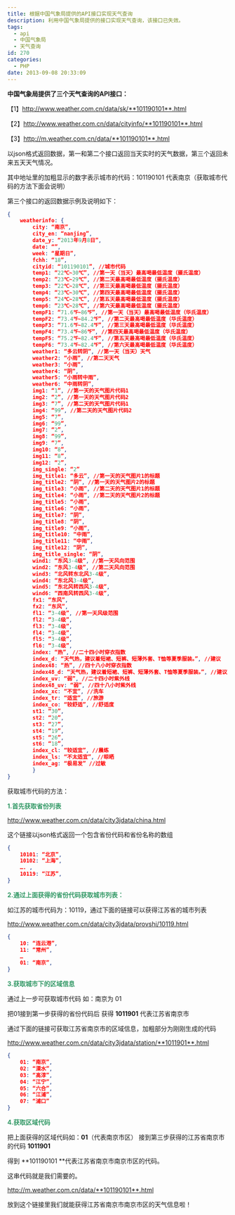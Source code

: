 ```yaml
---
title: 根据中国气象局提供的API接口实现天气查询
description: 利用中国气象局提供的接口实现天气查询，该接口已失效。
tags:
  - api
  - 中国气象局
  - 天气查询
id: 270
categories:
  - PHP
date: 2013-09-08 20:33:09
---
```


**中国气象局提供了三个天气查询的API接口：**

【1】http://www.weather.com.cn/data/sk/**101190101**.html

【2】http://www.weather.com.cn/data/cityinfo/**101190101**.html

【3】http://m.weather.com.cn/data/**101190101**.html

以json格式返回数据，第一和第二个接口返回当天实时的天气数据，第三个返回未来五天天气情况。

其中地址里的加粗显示的数字表示城市的代码：101190101 代表南京（获取城市代码的方法下面会说明）

第三个接口的返回数据示例及说明如下：

<!--more-->
```json
{
	weatherinfo: {
		city: “南京”,
		city_en: “nanjing”,
		date_y: “2013年9月8日”,
		date: “”,
		week: “星期日”,
		fchh: “18”,
		cityid: “101190101”, //城市代码
		temp1: “22℃~30℃”, //第一天（当天）最高喝最低温度（摄氏温度）
		temp2: “23℃~29℃”, //第二天最高喝最低温度（摄氏温度）
		temp3: “22℃~28℃”, //第三天最高喝最低温度（摄氏温度）
		temp4: “23℃~30℃”, //第四天最高喝最低温度（摄氏温度）
		temp5: “24℃~28℃”, //第五天最高喝最低温度（摄氏温度）
		temp6: “23℃~28℃”, //第六天最高喝最低温度（摄氏温度）
		tempF1: “71.6℉~86℉”, //第一天（当天）最高喝最低温度（华氏温度）
		tempF2: “73.4℉~84.2℉”, //第二天最高喝最低温度（华氏温度）
		tempF3: “71.6℉~82.4℉”, //第三天最高喝最低温度（华氏温度）
		tempF4: “73.4℉~86℉”, //第四天最高喝最低温度（华氏温度）
		tempF5: “75.2℉~82.4℉”, //第五天最高喝最低温度（华氏温度）
		tempF6: “73.4℉~82.4℉”, //第六天最高喝最低温度（华氏温度）
		weather1: “多云转阴”, //第一天（当天）天气
		weather2: “小雨”, //第二天天气
		weather3: “小雨”,
		weather4: “阴”,
		weather5: “小雨转中雨”,
		weather6: “中雨转阴”,
		img1: “1”, //第一天的天气图片代码1
		img2: “2”, //第一天的天气图片代码2
		img3: “7”, //第二天的天气图片代码1
		img4: “99”, //第二天的天气图片代码2
		img5: “7”,
		img6: “99”,
		img7: “2”,
		img8: “99”,
		img9: “7”,
		img10: “8”,
		img11: “8”,
		img12: “2”,
		img_single: “2”
		img_title1: “多云”, //第一天的天气图片1的标题
		img_title2: “阴”, //第一天的天气图片2的标题
		img_title3: “小雨”, //第二天的天气图片1的标题
		img_title4: “小雨”, //第二天的天气图片2的标题
		img_title5: “小雨”,
		img_title6: “小雨”,
		img_title7: “阴”,
		img_title8: “阴”,
		img_title9: “小雨”,
		img_title10: “中雨”,
		img_title11: “中雨”,
		img_title12: “阴”,
		img_title_single: “阴”,
		wind1: “东风3-4级”, //第一天风向范围
		wind2: “东风3-4级”, //第二天风向范围
		wind3: “北风转东北风3-4级”,
		wind4: “东北风3-4级”,
		wind5: “东北风转西风3-4级”,
		wind6: “西南风转西风3-4级”,
		fx1: “东风”,
		fx2: “东风”,
		fl1: “3-4级”, //第一天风级范围
		fl2: “3-4级”,
		fl3: “3-4级”,
		fl4: “3-4级”,
		fl5: “3-4级”,
		fl6: “3-4级”,
		index: “热”, //二十四小时穿衣指数
		index_d: “天气热，建议着短裙、短裤、短薄外套、T恤等夏季服装。”, //建议
		index48: “热”, //四十八小时穿衣指数
		index48_d: “天气热，建议着短裙、短裤、短薄外套、T恤等夏季服装。”, //建议
		index_uv: “弱”, //二十四小时紫外线
		index48_uv: “弱”, //四十八小时紫外线
		index_xc: “不宜”, //洗车
		index_tr: “适宜”, //旅游
		index_co: “较舒适”, //舒适度
		st1: “30”,
		st2: “20”,
		st3: “27”,
		st4: “19”,
		st5: “26”,
		st6: “18”,
		index_cl: “较适宜”, //晨练
		index_ls: “不太适宜”, //晾晒
		index_ag: “极易发” //过敏
		}
} 
```

获取城市代码的方法：

**<span style="color: #339966;">1.首先获取省份列表</span>**

http://www.weather.com.cn/data/city3jdata/china.html

这个链接以json格式返回一个包含省份代码和省份名称的数组
```json
{ 
	10101: “北京”, 
	10102: “上海”, 
	…. ,
	10119: “江苏”,
}	
```
<span style="color: #339966;">**2.通过上面获得的省份代码获取城市列表：**</span>

如江苏的城市代码为：10119，通过下面的链接可以获得江苏省的城市列表

http://www.weather.com.cn/data/city3jdata/provshi/10119.html
```json
{
	10: “连云港”,
	11: “常州”,
	…
	01: “南京”,
}
```
**<span style="color: #339966;">3.获取城市下的区域信息</span>**

通过上一步可获取城市代码 如：南京为 01

把01接到第一步获得的省份代码后 获得 **1011901** 代表江苏省南京市

通过下面的链接可获取江苏省南京市的区域信息，加粗部分为刚刚生成的代码

http://www.weather.com.cn/data/city3jdata/station/**1011901**.html
```json
{
	01: “南京”,
	02: “溧水”,
	03: “高淳”,
	04: “江宁”,
	05: “六合”,
	06: “江浦”,
	07: “浦口”
} 
```
<span style="color: #339966;">**4.获取区域代码**</span>

把上面获得的区域代码如：**01**（代表南京市区） 接到第三步获得的江苏省南京市的代码 **1011901**

得到 **101190101 **代表江苏省南京市南京市区的代码。

这串代码就是我们需要的。

http://m.weather.com.cn/data/**101190101**.html

放到这个链接里我们就能获得江苏省南京市南京市区的天气信息啦！
